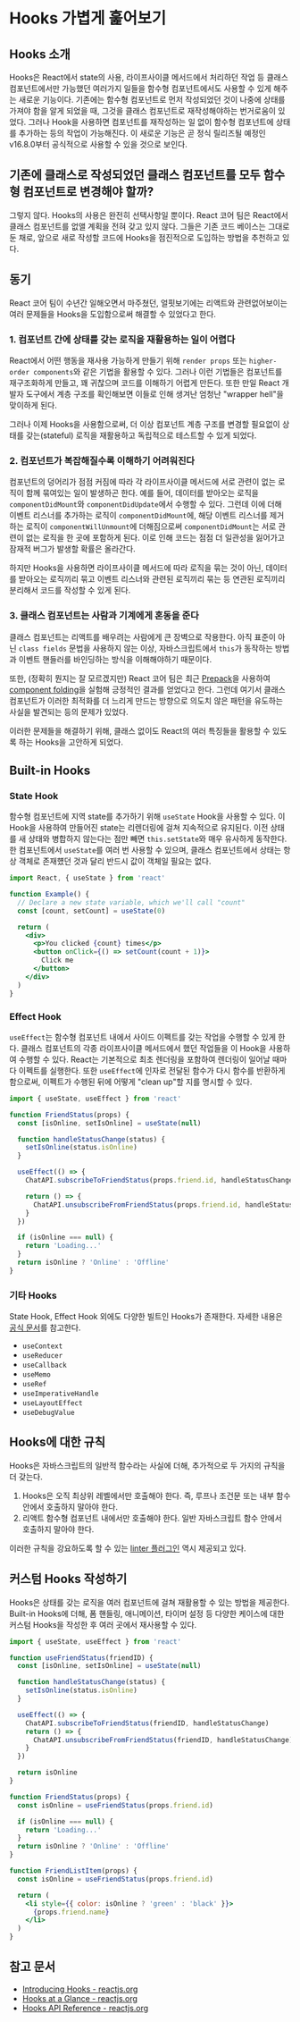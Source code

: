 # Hooks 가볍게 훑어보기

## Hooks 소개

Hooks은 React에서 state의 사용, 라이프사이클 메서드에서 처리하던 작업 등 클래스 컴포넌트에서만 가능했던 여러가지 일들을 함수형 컴포넌트에서도 사용할 수 있게 해주는 새로운 기능이다. 기존에는 함수형 컴포넌트로 먼저 작성되었던 것이 나중에 상태를 가져야 함을 알게 되었을 때, 그것을 클래스 컴포넌트로 재작성해야하는 번거로움이 있었다. 그러나 Hook을 사용하면 컴포넌트를 재작성하는 일 없이 함수형 컴포넌트에 상태를 추가하는 등의 작업이 가능해진다. 이 새로운 기능은 곧 정식 릴리즈될 예정인 v16.8.0부터 공식적으로 사용할 수 있을 것으로 보인다.

## 기존에 클래스로 작성되었던 클래스 컴포넌트를 모두 함수형 컴포넌트로 변경해야 할까?

그렇지 않다. Hooks의 사용은 완전히 선택사항일 뿐이다. React 코어 팀은 React에서 클래스 컴포넌트를 없앨 계획을 전혀 갖고 있지 않다. 그들은 기존 코드 베이스는 그대로 둔 채로, 앞으로 새로 작성할 코드에 Hooks을 점진적으로 도입하는 방법을 추천하고 있다.

## 동기

React 코어 팀이 수년간 일해오면서 마주쳤던, 얼핏보기에는 리액트와 관련없어보이는 여러 문제들을 Hooks을 도입함으로써 해결할 수 있었다고 한다.

### 1. 컴포넌트 간에 상태를 갖는 로직을 재활용하는 일이 어렵다

React에서 어떤 행동을 재사용 가능하게 만들기 위해 `render props` 또는 `higher-order components`와 같은 기법을 활용할 수 있다. 그러나 이런 기법들은 컴포넌트를 재구조화하게 만들고, 꽤 귀찮으며 코드를 이해하기 어렵게 만든다. 또한 만일 React 개발자 도구에서 계층 구조를 확인해보면 이들로 인해 생겨난 엄청난 "wrapper hell"을 맞이하게 된다.

그러나 이제 Hooks을 사용함으로써, 더 이상 컴포넌트 계층 구조를 변경할 필요없이 상태를 갖는(stateful) 로직을 재활용하고 독립적으로 테스트할 수 있게 되었다.

### 2. 컴포넌트가 복잡해질수록 이해하기 어려워진다

컴포넌트의 덩어리가 점점 커짐에 따라 각 라이프사이클 메서드에 서로 관련이 없는 로직이 함께 묶여있는 일이 발생하곤 한다. 예를 들어, 데이터를 받아오는 로직을 `componentDidMount`와 `componentDidUpdate`에서 수행할 수 있다. 그런데 이에 더해 이벤트 리스너를 추가하는 로직이 `componentDidMount`에, 해당 이벤트 리스너를 제거하는 로직이 `componentWillUnmount`에 더해짐으로써 `componentDidMount`는 서로 관련이 없는 로직을 한 곳에 포함하게 된다. 이로 인해 코드는 점점 더 일관성을 잃어가고 잠재적 버그가 발생할 확률은 올라간다.

하지만 Hooks을 사용하면 라이프사이클 메서드에 따라 로직을 묶는 것이 아닌, 데이터를 받아오는 로직끼리 묶고 이벤트 리스너와 관련된 로직끼리 묶는 등 연관된 로직끼리 분리해서 코드를 작성할 수 있게 된다. 

### 3. 클래스 컴포넌트는 사람과 기계에게 혼동을 준다

클래스 컴포넌트는 리액트를 배우려는 사람에게 큰 장벽으로 작용한다. 아직 표준이 아닌 `class fields` 문법을 사용하지 않는 이상, 자바스크립트에서 `this`가 동작하는 방법과 이벤트 핸들러를 바인딩하는 방식을 이해해야하기 때문이다.

또한, (정확히 뭔지는 잘 모르겠지만) React 코어 팀은 최근 [Prepack](https://prepack.io/)을 사용하여 [component folding](https://github.com/facebook/react/issues/7323)을 실험해 긍정적인 결과를 얻었다고 한다. 그런데 여기서 클래스 컴포넌트가 이러한 최적화를 더 느리게 만드는 방향으로 의도치 않은 패턴을 유도하는 사실을 발견되는 등의 문제가 있었다.

이러한 문제들을 해결하기 위해, 클래스 없이도 React의 여러 특징들을 활용할 수 있도록 하는 Hooks을 고안하게 되었다.

## Built-in Hooks

### State Hook

함수형 컴포넌트에 지역 state를 추가하기 위해 `useState` Hook을 사용할 수 있다. 이 Hook을 사용하여 만들어진 state는 리렌더링에 걸쳐 지속적으로 유지된다. 이전 상태를 새 상태와 병합하지 않는다는 점만 빼면 `this.setState`와 매우 유사하게 동작한다. 한 컴포넌트에서 `useState`를 여러 번 사용할 수 있으며, 클래스 컴포넌트에서 상태는 항상 객체로 존재헀던 것과 달리 반드시 값이 객체일 필요는 없다.

```jsx
import React, { useState } from 'react'

function Example() {
  // Declare a new state variable, which we'll call "count"
  const [count, setCount] = useState(0)

  return (
    <div>
      <p>You clicked {count} times</p>
      <button onClick={() => setCount(count + 1)}>
        Click me
      </button>
    </div>
  )
}
```

### Effect Hook

`useEffect`는 함수형 컴포넌트 내에서 사이드 이펙트를 갖는 작업을 수행할 수 있게 한다. 클래스 컴포넌트의 각종 라이프사이클 메서드에서 했던 작업들을 이 Hook을 사용하여 수행할 수 있다. React는 기본적으로 최초 렌더링을 포함하여 렌더링이 일어날 때마다 이펙트를 실행한다. 또한 `useEffect`에 인자로 전달된 함수가 다시 함수를 반환하게 함으로써, 이펙트가 수행된 뒤에 어떻게 "clean up"할 지를 명시할 수 있다.

```jsx
import { useState, useEffect } from 'react'

function FriendStatus(props) {
  const [isOnline, setIsOnline] = useState(null)

  function handleStatusChange(status) {
    setIsOnline(status.isOnline)
  }

  useEffect(() => {
    ChatAPI.subscribeToFriendStatus(props.friend.id, handleStatusChange)

    return () => {
      ChatAPI.unsubscribeFromFriendStatus(props.friend.id, handleStatusChange)
    }
  })

  if (isOnline === null) {
    return 'Loading...'
  }
  return isOnline ? 'Online' : 'Offline'
}
```

### 기타 Hooks

State Hook, Effect Hook 외에도 다양한 빌트인 Hooks가 존재한다. 자세한 내용은 [공식 문서](https://reactjs.org/docs/hooks-reference.html)를 참고한다.

* `useContext`
* `useReducer`
* `useCallback`
* `useMemo`
* `useRef`
* `useImperativeHandle`
* `useLayoutEffect`
* `useDebugValue`

## Hooks에 대한 규칙

Hooks은 자바스크립트의 일반적 함수라는 사실에 더해, 추가적으로 두 가지의 규칙을 더 갖는다.

1. Hooks은 오직 최상위 레벨에서만 호출해야 한다. 즉, 루프나 조건문 또는 내부 함수 안에서 호출하지 말아야 한다.
2. 리액트 함수형 컴포넌트 내에서만 호출해야 한다. 일반 자바스크립트 함수 안에서 호출하지 말아야 한다.

이러한 규칙을 강요하도록 할 수 있는 [linter 플러그인](https://www.npmjs.com/package/eslint-plugin-react-hooks) 역시 제공되고 있다.

## 커스텀 Hooks 작성하기

Hooks은 상태를 갖는 로직을 여러 컴포넌트에 걸쳐 재활용할 수 있는 방법을 제공한다. Built-in Hooks에 더해, 폼 핸들링, 애니메이션, 타이머 설정 등 다양한 케이스에 대한 커스텀 Hooks을 작성한 후 여러 곳에서 재사용할 수 있다.

```jsx
import { useState, useEffect } from 'react'

function useFriendStatus(friendID) {
  const [isOnline, setIsOnline] = useState(null)

  function handleStatusChange(status) {
    setIsOnline(status.isOnline)
  }

  useEffect(() => {
    ChatAPI.subscribeToFriendStatus(friendID, handleStatusChange)
    return () => {
      ChatAPI.unsubscribeFromFriendStatus(friendID, handleStatusChange)
    }
  })

  return isOnline
}

function FriendStatus(props) {
  const isOnline = useFriendStatus(props.friend.id)

  if (isOnline === null) {
    return 'Loading...'
  }
  return isOnline ? 'Online' : 'Offline'
}

function FriendListItem(props) {
  const isOnline = useFriendStatus(props.friend.id)

  return (
    <li style={{ color: isOnline ? 'green' : 'black' }}>
      {props.friend.name}
    </li>
  )
}
```

## 참고 문서

* [Introducing Hooks - reactjs.org](https://reactjs.org/docs/hooks-intro.html)
* [Hooks at a Glance - reactjs.org](https://reactjs.org/docs/hooks-overview.html)
* [Hooks API Reference - reactjs.org](https://reactjs.org/docs/hooks-reference.html)
